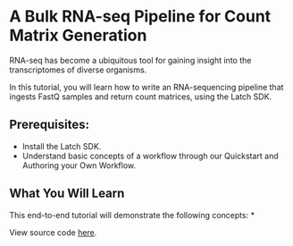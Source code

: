 # A Bulk RNA-seq Pipeline for Count Matrix Generation

RNA-seq has become a ubiquitous tool for gaining insight into the transcriptomes of diverse organisms. 

In this tutorial, you will learn how to write an RNA-sequencing pipeline that ingests FastQ samples and return count matrices, using the Latch SDK. 

## Prerequisites: 
* Install the Latch SDK.
* Understand basic concepts of a workflow through our Quickstart and Authoring your Own Workflow. 

## What You Will Learn

This end-to-end tutorial will demonstrate the following concepts: 
* 

View source code [here](https://github.com/latch-verified/bulk-rnaseq). 